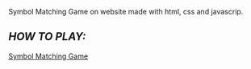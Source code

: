 Symbol Matching Game on website made with html, css and javascrip.
## **_HOW TO PLAY:_**
[Symbol Matching Game](https://nonza12.github.io/)
